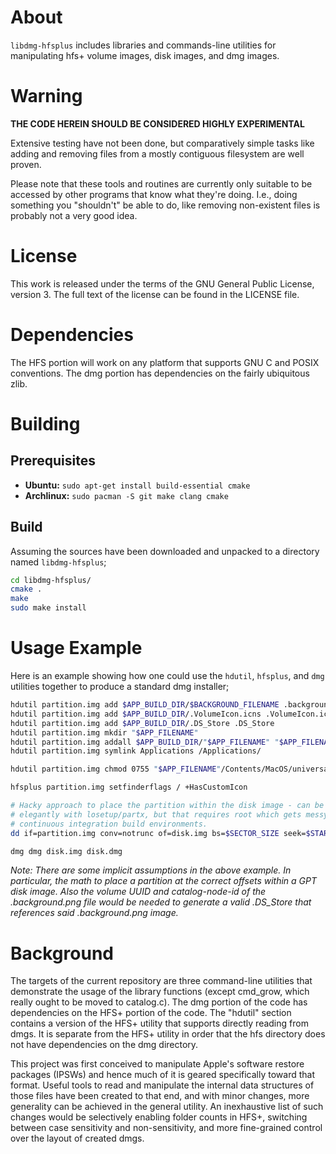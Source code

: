 # About

`libdmg-hfsplus` includes libraries and commands-line utilities for manipulating hfs+ volume images, disk images, and dmg images.

# Warning

**THE CODE HEREIN SHOULD BE CONSIDERED HIGHLY EXPERIMENTAL**

Extensive testing have not been done, but comparatively simple tasks like
adding and removing files from a mostly contiguous filesystem are well
proven.

Please note that these tools and routines are currently only suitable to be
accessed by other programs that know what they're doing. I.e., doing
something you "shouldn't" be able to do, like removing non-existent files is
probably not a very good idea.

# License

This work is released under the terms of the GNU General Public License,
version 3. The full text of the license can be found in the LICENSE file.

# Dependencies

The HFS portion will work on any platform that supports GNU C and POSIX
conventions. The dmg portion has dependencies on the fairly ubiquitous zlib.

# Building

## Prerequisites

* **Ubuntu:** `sudo apt-get install build-essential cmake`
* **Archlinux:** `sudo pacman -S git make clang cmake`

## Build

Assuming the sources have been downloaded and unpacked to a directory named `libdmg-hfsplus`;

```sh
cd libdmg-hfsplus/
cmake .
make
sudo make install
```

# Usage Example

Here is an example showing how one could use the `hdutil`, `hfsplus`, and `dmg` utilities
together to produce a standard dmg installer;

```sh
hdutil partition.img add $APP_BUILD_DIR/$BACKGROUND_FILENAME .background.png
hdutil partition.img add $APP_BUILD_DIR/.VolumeIcon.icns .VolumeIcon.icns
hdutil partition.img add $APP_BUILD_DIR/.DS_Store .DS_Store
hdutil partition.img mkdir "$APP_FILENAME"
hdutil partition.img addall $APP_BUILD_DIR/"$APP_FILENAME" "$APP_FILENAME"
hdutil partition.img symlink Applications /Applications/

hdutil partition.img chmod 0755 "$APP_FILENAME"/Contents/MacOS/universalJavaApplicationStub

hfsplus partition.img setfinderflags / +HasCustomIcon

# Hacky approach to place the partition within the disk image - can be done more
# elegantly with losetup/partx, but that requires root which gets messy for some
# continuous integration build environments.
dd if=partition.img conv=notrunc of=disk.img bs=$SECTOR_SIZE seek=$START_SECTOR count=$(( $NUM_PARTITION_SECTORS + 1 ))

dmg dmg disk.img disk.dmg
```

*Note: There are some implicit assumptions in the above example. In particular, the math to
place a partition at the correct offsets within a GPT disk image. Also the volume UUID and
catalog-node-id of the .background.png file would be needed to generate a valid .DS_Store
that references said .background.png image.*

# Background

The targets of the current repository are three command-line utilities that
demonstrate the usage of the library functions (except cmd_grow, which really
ought to be moved to catalog.c). The dmg portion of the code has dependencies
on the HFS+ portion of the code. The "hdutil" section contains a version of the
HFS+ utility that supports directly reading from dmgs. It is separate from the
HFS+ utility in order that the hfs directory does not have dependencies on the
dmg directory.

This project was first conceived to manipulate Apple's software restore
packages (IPSWs) and hence much of it is geared specifically toward that
format. Useful tools to read and manipulate the internal data structures of
those files have been created to that end, and with minor changes, more
generality can be achieved in the general utility. An inexhaustive list of
such changes would be selectively enabling folder counts in HFS+, switching
between case sensitivity and non-sensitivity, and more fine-grained control
over the layout of created dmgs.
